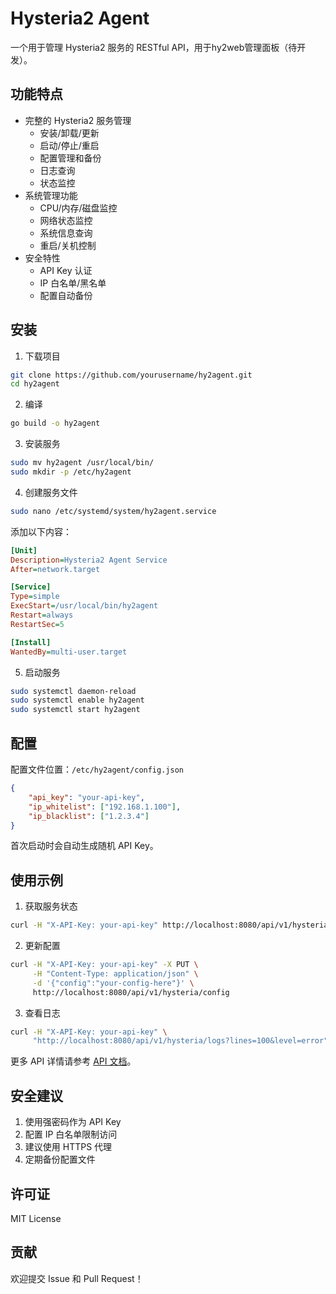 # Hysteria2 Agent

一个用于管理 Hysteria2 服务的 RESTful API，用于hy2web管理面板（待开发）。

## 功能特点

- 完整的 Hysteria2 服务管理
  - 安装/卸载/更新
  - 启动/停止/重启
  - 配置管理和备份
  - 日志查询
  - 状态监控
- 系统管理功能
  - CPU/内存/磁盘监控
  - 网络状态监控
  - 系统信息查询
  - 重启/关机控制
- 安全特性
  - API Key 认证
  - IP 白名单/黑名单
  - 配置自动备份

## 安装

1. 下载项目
```bash
git clone https://github.com/yourusername/hy2agent.git
cd hy2agent
```

2. 编译
```bash
go build -o hy2agent
```

3. 安装服务
```bash
sudo mv hy2agent /usr/local/bin/
sudo mkdir -p /etc/hy2agent
```

4. 创建服务文件
```bash
sudo nano /etc/systemd/system/hy2agent.service
```

添加以下内容：
```ini
[Unit]
Description=Hysteria2 Agent Service
After=network.target

[Service]
Type=simple
ExecStart=/usr/local/bin/hy2agent
Restart=always
RestartSec=5

[Install]
WantedBy=multi-user.target
```

5. 启动服务
```bash
sudo systemctl daemon-reload
sudo systemctl enable hy2agent
sudo systemctl start hy2agent
```

## 配置

配置文件位置：`/etc/hy2agent/config.json`

```json
{
    "api_key": "your-api-key",
    "ip_whitelist": ["192.168.1.100"],
    "ip_blacklist": ["1.2.3.4"]
}
```

首次启动时会自动生成随机 API Key。

## 使用示例

1. 获取服务状态
```bash
curl -H "X-API-Key: your-api-key" http://localhost:8080/api/v1/hysteria/status
```

2. 更新配置
```bash
curl -H "X-API-Key: your-api-key" -X PUT \
     -H "Content-Type: application/json" \
     -d '{"config":"your-config-here"}' \
     http://localhost:8080/api/v1/hysteria/config
```

3. 查看日志
```bash
curl -H "X-API-Key: your-api-key" \
     "http://localhost:8080/api/v1/hysteria/logs?lines=100&level=error"
```

更多 API 详情请参考 [API 文档](API%20doc.md)。

## 安全建议

1. 使用强密码作为 API Key
2. 配置 IP 白名单限制访问
3. 建议使用 HTTPS 代理
4. 定期备份配置文件

## 许可证

MIT License

## 贡献

欢迎提交 Issue 和 Pull Request！
